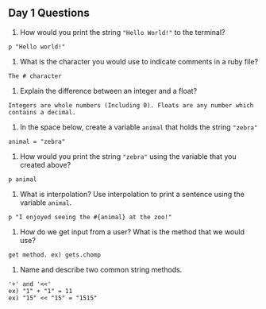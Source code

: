 ## Day 1 Questions

1. How would you print the string `"Hello World!"` to the terminal?

`p "Hello world!"`

1. What is the character you would use to indicate comments in a ruby file?

`The # character`

1. Explain the difference between an integer and a float?

`Integers are whole numbers (Including 0). Floats are any number which contains a decimal.`

1. In the space below, create a variable `animal` that holds the string `"zebra"`

`animal = "zebra"`

1. How would you print the string `"zebra"` using the variable that you created above?

`p animal`

1. What is interpolation? Use interpolation to print a sentence using the variable `animal`.

`p "I enjoyed seeing the #{animal} at the zoo!"`

1. How do we get input from a user? What is the method that we would use?

`get method. ex) gets.chomp`

1. Name and describe two common string methods.
```
'+' and '<<'
ex) "1" + "1" = 11
ex) "15" << "15" = "1515"
```
